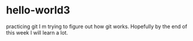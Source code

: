 # hello-world3
practicing git
I m trying to figure out how git works. Hopefully by the end of this week  I will learn a lot.
